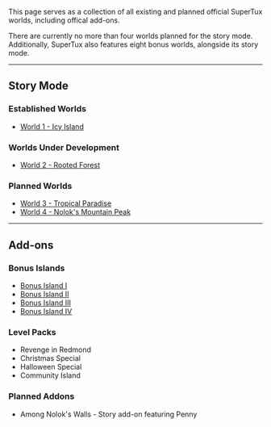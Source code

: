 This page serves as a collection of all existing and planned official SuperTux worlds, including offical add-ons.

There are currently no more than four worlds planned for the story mode. Additionally, SuperTux also features eight
bonus worlds, alongside its story mode.

---

## Story Mode

### Established Worlds
* [World 1 - Icy Island](https://github.com/SuperTux/supertux/wiki/Icy-Island)

### Worlds Under Development

* [World 2 - Rooted Forest](https://github.com/SuperTux/supertux/wiki/Rooted-Forest)

### Planned Worlds

* [World 3 - Tropical Paradise](https://github.com/SuperTux/supertux/wiki/Tropical-Paradise)
* [World 4 - Nolok's Mountain Peak](https://github.com/SuperTux/supertux/wiki/Mountain-Peak)

---

## Add-ons

### Bonus Islands

* [Bonus Island I](https://github.com/SuperTux/supertux/wiki/Bonus-Island-I)
* [Bonus Island II](https://github.com/SuperTux/supertux/wiki/Bonus-Island-II)
* [Bonus Island III](https://github.com/SuperTux/supertux/wiki/Bonus-Island-III)
* [Bonus Island IV](https://github.com/SuperTux/supertux/wiki/Bonus-Island-IV)

### Level Packs

* Revenge in Redmond
* Christmas Special
* Halloween Special
* Community Island

### Planned Addons

* Among Nolok's Walls - Story add-on featuring Penny
